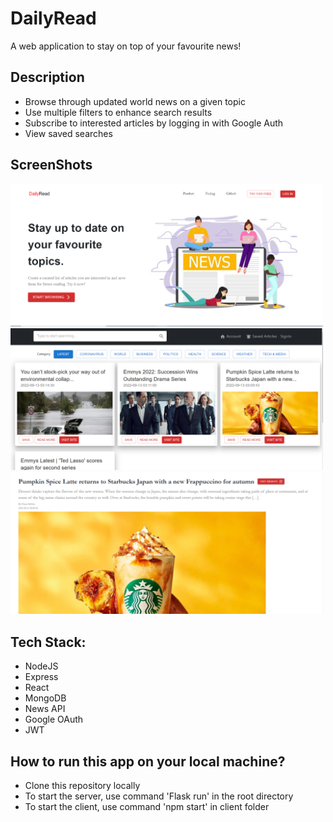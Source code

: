 # DailyRead
A web application to stay on top of your favourite news!

## Description
- Browse through updated world news on a given topic
- Use multiple filters to enhance search results
- Subscribe to interested articles by logging in with Google Auth
- View saved searches

## ScreenShots

<img src="https://github.com/Jahnavi-1704/DailyRead/blob/master/screenshots/capture.png" width="500">

<img src="https://github.com/Jahnavi-1704/DailyRead/blob/master/screenshots/capture1.png" width="500">

<img src="https://github.com/Jahnavi-1704/DailyRead/blob/master/screenshots/capture2.png" width="500">

## Tech Stack: 
- NodeJS
- Express
- React
- MongoDB
- News API
- Google OAuth
- JWT

## How to run this app on your local machine?
- Clone this repository locally
- To start the server, use command 'Flask run' in the root directory
- To start the client, use command 'npm start' in client folder
